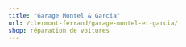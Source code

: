 ```yaml
---
title: "Garage Montel & Garcia"
url: /clermont-ferrand/garage-montel-et-garcia/
shop: réparation de voitures
---
```

